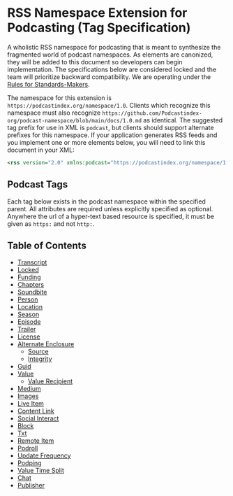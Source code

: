 # RSS Namespace Extension for Podcasting (Tag Specification)

A wholistic RSS namespace for podcasting that is meant to synthesize the fragmented world of podcast namespaces. As
elements are canonized, they will be added to this document so developers can begin implementation. The
specifications below are considered locked and the team will prioritize backward compatibility. We are operating
under the [Rules for Standards-Makers](http://scripting.com/2017/05/09/rulesForStandardsmakers.html).

The namespace for this extension is `https://podcastindex.org/namespace/1.0`. Clients which recognize this namespace
must also recognize `https://github.com/Podcastindex-org/podcast-namespace/blob/main/docs/1.0.md` as identical. The
suggested tag prefix for use in XML is `podcast`, but clients should support alternate prefixes for this namespace.
If your application generates RSS feeds and you implement one or more elements below, you will need to link this
document in your XML:

```xml
<rss version="2.0" xmlns:podcast="https://podcastindex.org/namespace/1.0">
```

## Podcast Tags

Each tag below exists in the podcast namespace within the specified parent. All attributes are required unless
explicitly specified as optional. Anywhere the url of a hyper-text based resource is specified, it must be given as
`https:` and not `http:`.

## Table of Contents

- [Transcript](tags/transcript.md)<a id="transcript" />
- [Locked](tags/locked.md)<a id="locked" />
- [Funding](tags/funding.md)<a id="funding" />
- [Chapters](tags/chapters.md)<a id="chapters" />
- [Soundbite](tags/soundbite.md)<a id="soundbite" />
- [Person](tags/person.md)<a id="person" />
- [Location](tags/location.md)<a id="location" />
- [Season](tags/season.md)<a id="season" />
- [Episode](tags/episode.md)<a id="episode" />
- [Trailer](tags/trailer.md)<a id="trailer" />
- [License](tags/license.md)<a id="license" />
- [Alternate Enclosure](tags/alternate-enclosure.md)<a id="alternate-enclosure" />
  - [Source](tags/source.md)<a id="source" />
  - [Integrity](tags/integrity.md)<a id="integrity" />
- [Guid](tags/guid.md)<a id="guid" />
- [Value](tags/value.md)<a id="value" />
  - [Value Recipient](tags/value-recipient.md)<a id="value-recipient" />
- [Medium](tags/medium.md)<a id="medium" />
- [Images](tags/images.md)<a id="images" />
- [Live Item](tags/live-item.md)<a id="live-item" />
- [Content Link](tags/content-link.md)<a id="content-link" />
- [Social Interact](tags/social-interact.md)<a id="social-interact" />
- [Block](tags/block.md)<a id="block" />
- [Txt](tags/txt.md)<a id="txt" />
- [Remote Item](tags/remote-item.md)<a id="remote-item" />
- [Podroll](tags/podroll.md)<a id="podroll" />
- [Update Frequency](tags/update-frequency.md)<a id="update-frequency" />
- [Podping](tags/podping.md)<a id="podping" />
- [Value Time Split](tags/value-time-split.md)<a id="value-time-split" />
- [Chat](tags/chat.md)<a id="chat" />
- [Publisher](tags/publisher.md)<a id="publisher" />
